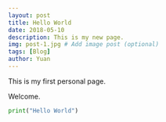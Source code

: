 ```yaml
---
layout: post
title: Hello World
date: 2018-05-10
description: This is my new page.
img: post-1.jpg # Add image post (optional)
tags: [Blog]
author: Yuan
---
```

This is my first personal page. 

Welcome.

``` python
print("Hello World")
```



